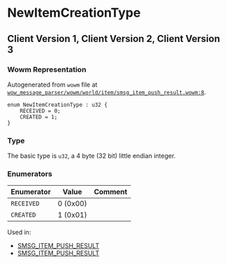 # NewItemCreationType

## Client Version 1, Client Version 2, Client Version 3

### Wowm Representation

Autogenerated from `wowm` file at [`wow_message_parser/wowm/world/item/smsg_item_push_result.wowm:8`](https://github.com/gtker/wow_messages/tree/main/wow_message_parser/wowm/world/item/smsg_item_push_result.wowm#L8).

```rust,ignore
enum NewItemCreationType : u32 {
    RECEIVED = 0;
    CREATED = 1;
}
```
### Type
The basic type is `u32`, a 4 byte (32 bit) little endian integer.
### Enumerators
| Enumerator | Value  | Comment |
| --------- | -------- | ------- |
| `RECEIVED` | 0 (0x00) |  |
| `CREATED` | 1 (0x01) |  |

Used in:
* [SMSG_ITEM_PUSH_RESULT](smsg_item_push_result.md)
* [SMSG_ITEM_PUSH_RESULT](smsg_item_push_result.md)

